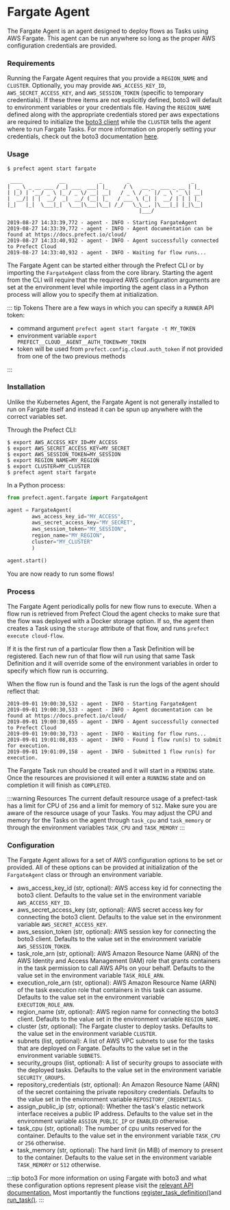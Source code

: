 # Fargate Agent

The Fargate Agent is an agent designed to deploy flows as Tasks using AWS Fargate. This agent can be run anywhere so long as the proper AWS configuration credentials are provided.

### Requirements

Running the Fargate Agent requires that you provide a `REGION_NAME` and `CLUSTER`. Optionally, you may provide `AWS_ACCESS_KEY_ID`, `AWS_SECRET_ACCESS_KEY`, and `AWS_SESSION_TOKEN` (specific to temporary credentials). If these three items are not explicitly defined, boto3 will default to environment variables or your credentials file. Having the `REGION_NAME` defined along with the appropriate credentials stored per aws expectations are required to initialize the [boto3 client](https://boto3.amazonaws.com/v1/documentation/api/latest/reference/services/ecs.html#client) while the `CLUSTER` tells the agent where to run Fargate Tasks. For more information on properly setting your credentials, check out the boto3 documentation [here](https://boto3.amazonaws.com/v1/documentation/api/latest/guide/configuration.html).

### Usage

```
$ prefect agent start fargate

 ____            __           _        _                    _
|  _ \ _ __ ___ / _| ___  ___| |_     / \   __ _  ___ _ __ | |_
| |_) | '__/ _ \ |_ / _ \/ __| __|   / _ \ / _` |/ _ \ '_ \| __|
|  __/| | |  __/  _|  __/ (__| |_   / ___ \ (_| |  __/ | | | |_
|_|   |_|  \___|_|  \___|\___|\__| /_/   \_\__, |\___|_| |_|\__|
                                           |___/

2019-08-27 14:33:39,772 - agent - INFO - Starting FargateAgent
2019-08-27 14:33:39,772 - agent - INFO - Agent documentation can be found at https://docs.prefect.io/cloud/
2019-08-27 14:33:40,932 - agent - INFO - Agent successfully connected to Prefect Cloud
2019-08-27 14:33:40,932 - agent - INFO - Waiting for flow runs...
```

The Fargate Agent can be started either through the Prefect CLI or by importing the `FargateAgent` class from the core library. Starting the agent from the CLI will require that the required AWS configuration arguments are set at the environment level while importing the agent class in a Python process will allow you to specify them at initialization.

::: tip Tokens
There are a few ways in which you can specify a `RUNNER` API token:

- command argument `prefect agent start fargate -t MY_TOKEN`
- environment variable `export PREFECT__CLOUD__AGENT__AUTH_TOKEN=MY_TOKEN`
- token will be used from `prefect.config.cloud.auth_token` if not provided from one of the two previous methods

:::

### Installation

Unlike the Kubernetes Agent, the Fargate Agent is not generally installed to run on Fargate itself and instead it can be spun up anywhere with the correct variables set.

Through the Prefect CLI:

```
$ export AWS_ACCESS_KEY_ID=MY_ACCESS
$ export AWS_SECRET_ACCESS_KEY=MY_SECRET
$ export AWS_SESSION_TOKEN=MY_SESSION
$ export REGION_NAME=MY_REGION
$ export CLUSTER=MY_CLUSTER
$ prefect agent start fargate
```

In a Python process:

```python
from prefect.agent.fargate import FargateAgent

agent = FargateAgent(
        aws_access_key_id="MY_ACCESS",
        aws_secret_access_key="MY_SECRET",
        aws_session_token="MY_SESSION",
        region_name="MY_REGION",
        cluster="MY_CLUSTER"
        )

agent.start()
```

You are now ready to run some flows!

### Process

The Fargate Agent periodically polls for new flow runs to execute. When a flow run is retrieved from Prefect Cloud the agent checks to make sure that the flow was deployed with a Docker storage option. If so, the agent then creates a Task using the `storage` attribute of that flow, and runs `prefect execute cloud-flow`.

If it is the first run of a particular flow then a Task Definition will be registered. Each new run of that flow will run using that same Task Definition and it will override some of the environment variables in order to specify which flow run is occurring.

When the flow run is found and the Task is run the logs of the agent should reflect that:

```
2019-09-01 19:00:30,532 - agent - INFO - Starting FargateAgent
2019-09-01 19:00:30,533 - agent - INFO - Agent documentation can be found at https://docs.prefect.io/cloud/
2019-09-01 19:00:30,655 - agent - INFO - Agent successfully connected to Prefect Cloud
2019-09-01 19:00:30,733 - agent - INFO - Waiting for flow runs...
2019-09-01 19:01:08,835 - agent - INFO - Found 1 flow run(s) to submit for execution.
2019-09-01 19:01:09,158 - agent - INFO - Submitted 1 flow run(s) for execution.
```

The Fargate Task run should be created and it will start in a `PENDING` state. Once the resources are provisioned it will enter a `RUNNING` state and on completion it will finish as `COMPLETED`.

:::warning Resources
The current default resource usage of a prefect-task has a limit for CPU of `256` and a limit for memory of `512`. Make sure you are aware of the resource usage of your Tasks. You may adjust the CPU and memory for the Tasks on the agent through `task_cpu` and `task_memory` or through the environment variables `TASK_CPU` and `TASK_MEMORY`
:::

### Configuration

The Fargate Agent allows for a set of AWS configuration options to be set or provided. All of these options can be provided at initialization of the `FargateAgent` class or through an environment variable.

- aws_access_key_id (str, optional): AWS access key id for connecting the boto3 client. Defaults to the value set in the environment variable `AWS_ACCESS_KEY_ID`.
- aws_secret_access_key (str, optional): AWS secret access key for connecting the boto3 client. Defaults to the value set in the environment variable `AWS_SECRET_ACCESS_KEY`.
- aws_session_token (str, optional): AWS session key for connecting the boto3 client. Defaults to the value set in the environment variable `AWS_SESSION_TOKEN`.
- task_role_arn (str, optional): AWS Amazon Resource Name (ARN) of the AWS Identity and Access Management (IAM) role that grants containers in the task permission to call AWS APIs on your behalf. Defaults to the value set in the environment variable `TASK_ROLE_ARN`.
- execution_role_arn (str, optional): AWS Amazon Resource Name (ARN) of the task execution role that containers in this task can assume. Defaults to the value set in the environment variable `EXECUTION_ROLE_ARN`.
- region_name (str, optional): AWS region name for connecting the boto3 client. Defaults to the value set in the environment variable `REGION_NAME`.
- cluster (str, optional): The Fargate cluster to deploy tasks. Defaults to the value set in the environment variable `CLUSTER`.
- subnets (list, optional): A list of AWS VPC subnets to use for the tasks that are deployed on Fargate. Defaults to the value set in the environment variable `SUBNETS`.
- security_groups (list, optional): A list of security groups to associate with the deployed tasks. Defaults to the value set in the environment variable `SECURITY_GROUPS`.
- repository_credentials (str, optional): An Amazon Resource Name (ARN) of the secret containing the private repository credentials. Defaults to the value set in the environment variable `REPOSITORY_CREDENTIALS`.
- assign_public_ip (str, optional): Whether the task's elastic network interface receives a public IP address. Defaults to the value set in the environment variable `ASSIGN_PUBLIC_IP` or `ENABLED` otherwise.
- task_cpu (str, optional): The number of cpu units reserved for the container. Defaults to the value set in the environment variable `TASK_CPU` or `256` otherwise.
- task_memory (str, optional): The hard limit (in MiB) of memory to present to the container. Defaults to the value set in the environment variable `TASK_MEMORY` or `512` otherwise.

:::tip boto3
For more information on using Fargate with boto3 and what these configuration options represent please visit the [relevant API documentation.](https://boto3.amazonaws.com/v1/documentation/api/latest/reference/services/ecs.html) Most importantly the functions [register_task_definition()](https://boto3.amazonaws.com/v1/documentation/api/latest/reference/services/ecs.html#ECS.Client.register_task_definition)and [run_task()](https://boto3.amazonaws.com/v1/documentation/api/latest/reference/services/ecs.html#ECS.Client.run_task).
:::